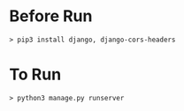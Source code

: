 # Before Run

```
> pip3 install django, django-cors-headers
```

# To Run

```
> python3 manage.py runserver
```
